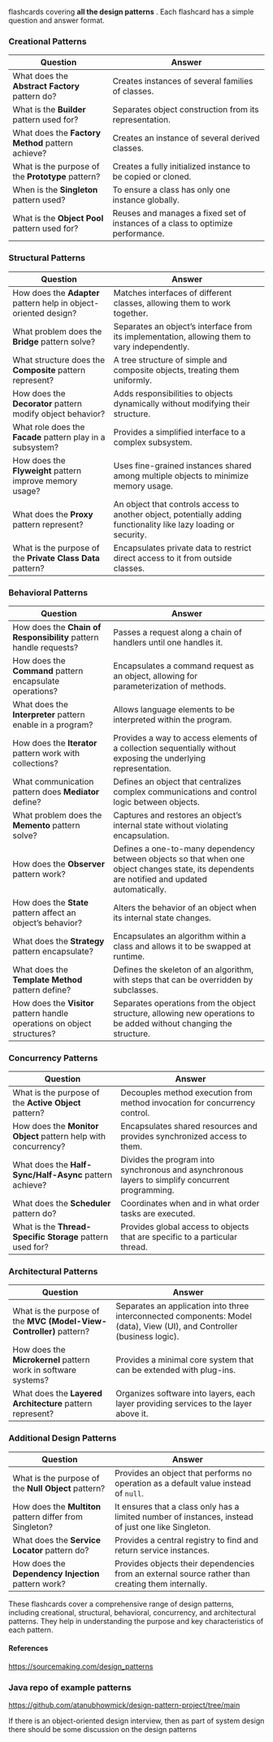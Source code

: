 
flashcards covering **all the design patterns** . Each flashcard has a simple question and answer format.

### **Creational Patterns**

| **Question**                                                             | **Answer**                                   |
|--------------------------------------------------------------------------|----------------------------------------------|
| What does the **Abstract Factory** pattern do?                            | Creates instances of several families of classes. |
| What is the **Builder** pattern used for?                                 | Separates object construction from its representation. |
| What does the **Factory Method** pattern achieve?                         | Creates an instance of several derived classes. |
| What is the purpose of the **Prototype** pattern?                         | Creates a fully initialized instance to be copied or cloned. |
| When is the **Singleton** pattern used?                                   | To ensure a class has only one instance globally. |
| What is the **Object Pool** pattern used for?                             | Reuses and manages a fixed set of instances of a class to optimize performance. |

### **Structural Patterns**

| **Question**                                                             | **Answer**                                   |
|--------------------------------------------------------------------------|----------------------------------------------|
| How does the **Adapter** pattern help in object-oriented design?          | Matches interfaces of different classes, allowing them to work together. |
| What problem does the **Bridge** pattern solve?                           | Separates an object’s interface from its implementation, allowing them to vary independently. |
| What structure does the **Composite** pattern represent?                  | A tree structure of simple and composite objects, treating them uniformly. |
| How does the **Decorator** pattern modify object behavior?                | Adds responsibilities to objects dynamically without modifying their structure. |
| What role does the **Facade** pattern play in a subsystem?                | Provides a simplified interface to a complex subsystem. |
| How does the **Flyweight** pattern improve memory usage?                  | Uses fine-grained instances shared among multiple objects to minimize memory usage. |
| What does the **Proxy** pattern represent?                                | An object that controls access to another object, potentially adding functionality like lazy loading or security. |
| What is the purpose of the **Private Class Data** pattern?                | Encapsulates private data to restrict direct access to it from outside classes. |

### **Behavioral Patterns**

| **Question**                                                             | **Answer**                                   |
|--------------------------------------------------------------------------|----------------------------------------------|
| How does the **Chain of Responsibility** pattern handle requests?         | Passes a request along a chain of handlers until one handles it. |
| How does the **Command** pattern encapsulate operations?                  | Encapsulates a command request as an object, allowing for parameterization of methods. |
| What does the **Interpreter** pattern enable in a program?                | Allows language elements to be interpreted within the program. |
| How does the **Iterator** pattern work with collections?                  | Provides a way to access elements of a collection sequentially without exposing the underlying representation. |
| What communication pattern does **Mediator** define?                      | Defines an object that centralizes complex communications and control logic between objects. |
| What problem does the **Memento** pattern solve?                          | Captures and restores an object’s internal state without violating encapsulation. |
| How does the **Observer** pattern work?                                   | Defines a one-to-many dependency between objects so that when one object changes state, its dependents are notified and updated automatically. |
| How does the **State** pattern affect an object’s behavior?               | Alters the behavior of an object when its internal state changes. |
| What does the **Strategy** pattern encapsulate?                           | Encapsulates an algorithm within a class and allows it to be swapped at runtime. |
| What does the **Template Method** pattern define?                         | Defines the skeleton of an algorithm, with steps that can be overridden by subclasses. |
| How does the **Visitor** pattern handle operations on object structures?  | Separates operations from the object structure, allowing new operations to be added without changing the structure. |

### **Concurrency Patterns**

| **Question**                                                             | **Answer**                                   |
|--------------------------------------------------------------------------|----------------------------------------------|
| What is the purpose of the **Active Object** pattern?                     | Decouples method execution from method invocation for concurrency control. |
| How does the **Monitor Object** pattern help with concurrency?            | Encapsulates shared resources and provides synchronized access to them. |
| What does the **Half-Sync/Half-Async** pattern achieve?                   | Divides the program into synchronous and asynchronous layers to simplify concurrent programming. |
| What does the **Scheduler** pattern do?                                   | Coordinates when and in what order tasks are executed. |
| What is the **Thread-Specific Storage** pattern used for?                 | Provides global access to objects that are specific to a particular thread. |

### **Architectural Patterns**

| **Question**                                                             | **Answer**                                   |
|--------------------------------------------------------------------------|----------------------------------------------|
| What is the purpose of the **MVC (Model-View-Controller)** pattern?       | Separates an application into three interconnected components: Model (data), View (UI), and Controller (business logic). |
| How does the **Microkernel** pattern work in software systems?            | Provides a minimal core system that can be extended with plug-ins. |
| What does the **Layered Architecture** pattern represent?                 | Organizes software into layers, each layer providing services to the layer above it. |

### **Additional Design Patterns**

| **Question**                                                             | **Answer**                                   |
|--------------------------------------------------------------------------|----------------------------------------------|
| What is the purpose of the **Null Object** pattern?                       | Provides an object that performs no operation as a default value instead of `null`. |
| How does the **Multiton** pattern differ from Singleton?                  | It ensures that a class only has a limited number of instances, instead of just one like Singleton. |
| What does the **Service Locator** pattern do?                             | Provides a central registry to find and return service instances. |
| How does the **Dependency Injection** pattern work?                       | Provides objects their dependencies from an external source rather than creating them internally. |

These flashcards cover a comprehensive range of design patterns, including creational, structural, behavioral, concurrency, and architectural patterns. They help in understanding the purpose and key characteristics of each pattern.

#### References
https://sourcemaking.com/design_patterns

### Java repo of example patterns
https://github.com/atanubhowmick/design-pattern-project/tree/main

If there is an object-oriented design interview, then as part of system design there should be some discussion on the design patterns
